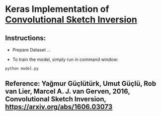 # Keras Implementation of [Convolutional Sketch Inversion](https://arxiv.org/abs/1606.03073)
## Instructions:
* Prepare Dataset
...

* To train the model, simply run in command window:
```
python model.py
```
## Reference: Yağmur Güçlütürk, Umut Güçlü, Rob van Lier, Marcel A. J. van Gerven, 2016, Convolutional Sketch Inversion, https://arxiv.org/abs/1606.03073
